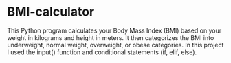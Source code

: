 # BMI-calculator
 This Python program calculates your Body Mass Index (BMI) based on your weight in kilograms and height in meters. It then categorizes the BMI into underweight, normal weight, overweight, or obese categories. In this project I used the input() function and conditional statements (if, elif, else).
